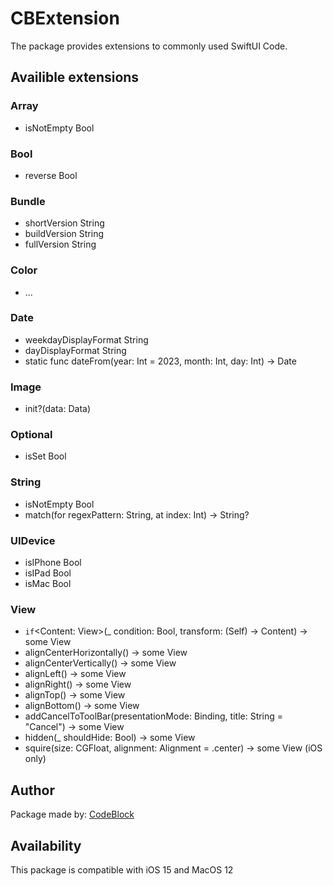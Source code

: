 # CBExtension
The package provides extensions to commonly used SwiftUI Code.

## Availible extensions
### Array
- isNotEmpty        Bool

### Bool
- reverse           Bool

### Bundle
- shortVersion      String
- buildVersion      String
- fullVersion       String

### Color
- ...

### Date
- weekdayDisplayFormat  String
- dayDisplayFormat      String
- static func dateFrom(year: Int = 2023, month: Int, day: Int) -> Date

### Image
- init?(data: Data)

### Optional
- isSet             Bool

### String
- isNotEmpty        Bool
- match(for regexPattern: String, at index: Int) -> String?

### UIDevice
- isIPhone          Bool
- isIPad            Bool
- isMac             Bool

### View
- `if`<Content: View>(_ condition: Bool, transform: (Self) -> Content) -> some View
- alignCenterHorizontally() -> some View
- alignCenterVertically() -> some View 
- alignLeft() -> some View
- alignRight() -> some View
- alignTop() -> some View
- alignBottom() -> some View
- addCancelToToolBar(presentationMode: Binding<PresentationMode>, title: String = "Cancel") -> some View
- hidden(_ shouldHide: Bool) -> some View
- squire(size: CGFloat, alignment: Alignment = .center) -> some View (iOS only)

## Author
Package made by: [CodeBlock](www.codeblock.nl)

## Availability
This package is compatible with iOS 15 and MacOS 12

